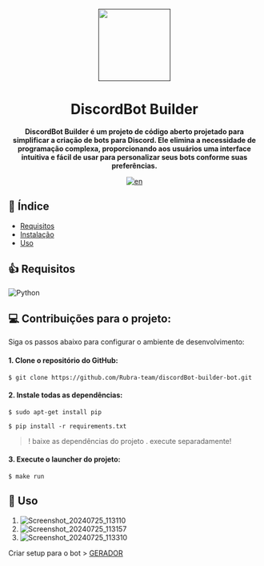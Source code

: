 <div align="center">


[<img src="https://github.com/user-attachments/assets/fadfebb9-b1a1-4716-990d-6bf9061ff4ab" width="144"/>]()

  <h1 align="center">DiscordBot Builder</h1>
  
  <p align="center">
   <strong>DiscordBot Builder é um projeto de código aberto projetado para simplificar a criação de bots para Discord. Ele elimina a necessidade de programação complexa, proporcionando aos usuários uma interface intuitiva e fácil de usar para personalizar seus bots conforme suas preferências.</strong>  
  </p>


[![en](https://img.shields.io/badge/lang-en-green.svg)](README.en.md)

</div>

## 📝 Índice

- [Requisitos](#-Requisitos)
- [Instalação](#-Instalação)
- [Uso](#-Uso)

## 👍 Requisitos

![Python](https://img.shields.io/badge/nodeJs-%23CC3.svg?style=for-the-badge&logo=node&logoColor=white)

## 💻 Contribuições para o projeto:

Siga os passos abaixo para configurar o ambiente de desenvolvimento:

#### 1. Clone o repositório do GitHub:

```
$ git clone https://github.com/Rubra-team/discordBot-builder-bot.git
```


#### 2. Instale todas as dependências:

```
$ sudo apt-get install pip
```
```
$ pip install -r requirements.txt
```
> !
> baixe as dependências do projeto .
 execute separadamente!

#### 3. Execute o launcher do projeto:


```
$ make run
```

## 🚀 Uso
1. ![Screenshot_20240725_113110](https://github.com/user-attachments/assets/4452ef06-eb5c-4bde-9e60-500929755c05)
2. ![Screenshot_20240725_113157](https://github.com/user-attachments/assets/32a82ae0-7632-4934-8f1c-4a7ec6118f62)
3. ![Screenshot_20240725_113310](https://github.com/user-attachments/assets/143efb77-fce9-4006-afde-af3245a634e7)




Criar setup para o bot > [GERADOR](https://discord-bot-builder.fly.dev/)

